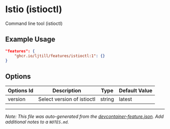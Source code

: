 
# Istio (istioctl)

Command line tool (istioctl)

## Example Usage

```json
"features": {
    "ghcr.io/ljtill/features/istioctl:1": {}
}
```

## Options

| Options Id | Description | Type | Default Value |
|-----|-----|-----|-----|
| version | Select version of istioctl | string | latest |



---

_Note: This file was auto-generated from the [devcontainer-feature.json](https://github.com/ljtill/features/blob/main/src/istioctl/devcontainer-feature.json).  Add additional notes to a `NOTES.md`._
